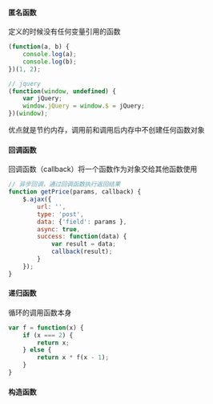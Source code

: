 #### 匿名函数
定义的时候没有任何变量引用的函数
```js
(function(a, b) {
    console.log(a);
    console.log(b);
})(1, 2);

// jquery
(function(window, undefined) {
    var jQuery;
    window.jQuery = window.$ = jQuery;
})(window);
```
优点就是节约内存，调用前和调用后内存中不创建任何函数对象


#### 回调函数
回调函数（callback）将一个函数作为对象交给其他函数使用

```js
// 异步回调，通过回调函数执行返回结果
function getPrice(params, callback) {
    $.ajax({
        url: '',
        type: 'post',
        data: {'field': params },
        async: true,
        success: function(data) {
            var result = data;
            callback(result);
        }
    });
}
```


#### 递归函数
循环的调用函数本身

```js
var f = function(x) {
    if (x === 2) {
        return x;
    } else {
        return x * f(x - 1);
    }
}
```


#### 构造函数

